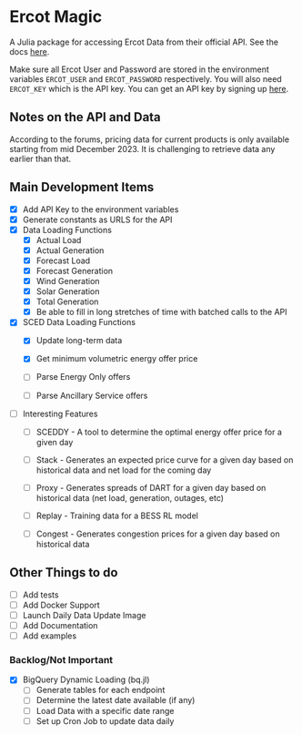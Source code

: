# Ercot Magic

A Julia package for accessing Ercot Data from their official API. See the docs [here](https://developer.ercot.com/applications/pubapi/user-guide/openapi-documentation/).

Make sure all Ercot User and Password are stored in the environment variables `ERCOT_USER` and `ERCOT_PASSWORD` respectively. You will also need `ERCOT_KEY` which is the API key. You can get an API key by signing up [here](https://developer.ercot.com/applications/pubapi/user-guide/registration-and-authentication/).

## Notes on the API and Data
According to the forums, pricing data for current products is only available starting from mid December 2023. It is challenging to retrieve data any earlier than that. 

## Main Development Items  
- [X] Add API Key to the environment variables
- [X] Generate constants as URLS for the API
- [X] Data Loading Functions
    - [X] Actual Load
    - [X] Actual Generation
    - [X] Forecast Load
    - [X] Forecast Generation
    - [X] Wind Generation
    - [X] Solar Generation
    - [X] Total Generation
    - [X] Be able to fill in long stretches of time with batched calls to the API
- [X] SCED Data Loading Functions
    - [X] Update long-term data 
    - [X] Get minimum volumetric energy offer price
    - [ ] Parse Energy Only offers
    - [ ] Parse Ancillary Service offers


- [ ] Interesting Features 
    - [ ] SCEDDY - A tool to determine the optimal energy offer price for a given day
    - [ ] Stack - Generates an expected price curve for a given day based on historical data and net load for the coming day 
    - [ ] Proxy - Generates spreads of DART for a given day based on historical data  (net load, generation, outages, etc)
    - [ ] Replay - Training data for a BESS RL model 
    - [ ] Congest - Generates congestion prices for a given day based on historical data


## Other Things to do
- [ ] Add tests
- [ ] Add Docker Support
- [ ] Launch Daily Data Update Image
- [ ] Add Documentation
- [ ] Add examples

### Backlog/Not Important
- [X] BigQuery Dynamic Loading (bq.jl)
    - [ ] Generate tables for each endpoint 
    - [ ] Determine the latest date available (if any)
    - [ ] Load Data with a specific date range
    - [ ] Set up Cron Job to update data daily
